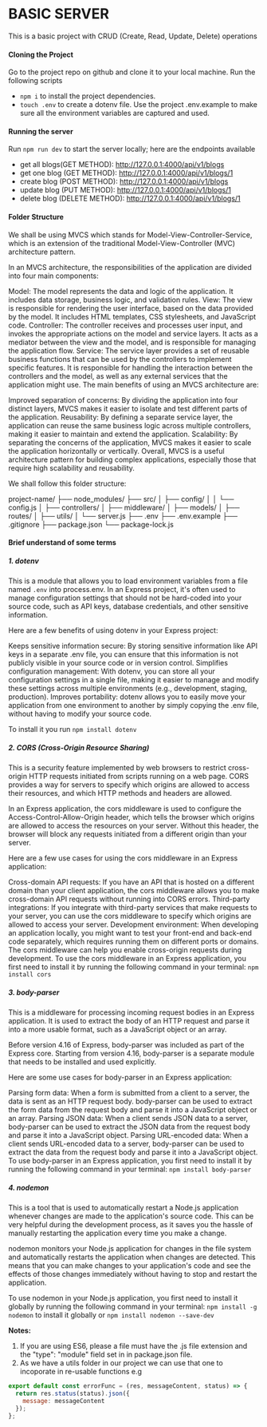 # BASIC SERVER

This is a basic project with CRUD (Create, Read, Update, Delete) operations

#### Cloning the Project

Go to the project repo on github and clone it to your local machine. Run the following scripts

- `npm i` to install the project dependencies.
- `touch .env` to create a dotenv file. Use the project .env.example to make sure all the environment variables are captured and used.

#### Running the server

Run `npm run dev` to start the server locally;
here are the endpoints available

- get all blogs(GET METHOD): http://127.0.0.1:4000/api/v1/blogs
- get one blog (GET METHOD): http://127.0.0.1:4000/api/v1/blogs/1
- create blog (POST METHOD): http://127.0.0.1:4000/api/v1/blogs
- update blog (PUT METHOD): http://127.0.0.1:4000/api/v1/blogs/1
- delete blog (DELETE METHOD): http://127.0.0.1:4000/api/v1/blogs/1

#### Folder Structure

We shall be using MVCS which stands for Model-View-Controller-Service, which is an extension of the traditional Model-View-Controller (MVC) architecture pattern.

In an MVCS architecture, the responsibilities of the application are divided into four main components:

Model: The model represents the data and logic of the application. It includes data storage, business logic, and validation rules.
View: The view is responsible for rendering the user interface, based on the data provided by the model. It includes HTML templates, CSS stylesheets, and JavaScript code.
Controller: The controller receives and processes user input, and invokes the appropriate actions on the model and service layers. It acts as a mediator between the view and the model, and is responsible for managing the application flow.
Service: The service layer provides a set of reusable business functions that can be used by the controllers to implement specific features. It is responsible for handling the interaction between the controllers and the model, as well as any external services that the application might use.
The main benefits of using an MVCS architecture are:

Improved separation of concerns: By dividing the application into four distinct layers, MVCS makes it easier to isolate and test different parts of the application.
Reusability: By defining a separate service layer, the application can reuse the same business logic across multiple controllers, making it easier to maintain and extend the application.
Scalability: By separating the concerns of the application, MVCS makes it easier to scale the application horizontally or vertically.
Overall, MVCS is a useful architecture pattern for building complex applications, especially those that require high scalability and reusability.

We shall follow this folder structure:

project-name/
├── node_modules/
├── src/
│ ├── config/
│ │ └── config.js
│ ├── controllers/
│ ├── middleware/
│ ├── models/
│ ├── routes/
│ ├── utils/
│ └── server.js
├── .env
├── .env.example
├── .gitignore
├── package.json
└── package-lock.js

#### Brief understand of some terms

##### 1. dotenv

This is a module that allows you to load environment variables from a file named `.env` into process.env. In an Express project, it's often used to manage configuration settings that should not be hard-coded into your source code, such as API keys, database credentials, and other sensitive information.

Here are a few benefits of using dotenv in your Express project:

Keeps sensitive information secure: By storing sensitive information like API keys in a separate .env file, you can ensure that this information is not publicly visible in your source code or in version control.
Simplifies configuration management: With dotenv, you can store all your configuration settings in a single file, making it easier to manage and modify these settings across multiple environments (e.g., development, staging, production).
Improves portability: dotenv allows you to easily move your application from one environment to another by simply copying the .env file, without having to modify your source code.

To install it you run `npm install dotenv`

##### 2. CORS (Cross-Origin Resource Sharing)

This is a security feature implemented by web browsers to restrict cross-origin HTTP requests initiated from scripts running on a web page. CORS provides a way for servers to specify which origins are allowed to access their resources, and which HTTP methods and headers are allowed.

In an Express application, the cors middleware is used to configure the Access-Control-Allow-Origin header, which tells the browser which origins are allowed to access the resources on your server. Without this header, the browser will block any requests initiated from a different origin than your server.

Here are a few use cases for using the cors middleware in an Express application:

Cross-domain API requests: If you have an API that is hosted on a different domain than your client application, the cors middleware allows you to make cross-domain API requests without running into CORS errors.
Third-party integrations: If you integrate with third-party services that make requests to your server, you can use the cors middleware to specify which origins are allowed to access your server.
Development environment: When developing an application locally, you might want to test your front-end and back-end code separately, which requires running them on different ports or domains. The cors middleware can help you enable cross-origin requests during development.
To use the cors middleware in an Express application, you first need to install it by running the following command in your terminal: `npm install cors`

##### 3. body-parser

This is a middleware for processing incoming request bodies in an Express application. It is used to extract the body of an HTTP request and parse it into a more usable format, such as a JavaScript object or an array.

Before version 4.16 of Express, body-parser was included as part of the Express core. Starting from version 4.16, body-parser is a separate module that needs to be installed and used explicitly.

Here are some use cases for body-parser in an Express application:

Parsing form data: When a form is submitted from a client to a server, the data is sent as an HTTP request body. body-parser can be used to extract the form data from the request body and parse it into a JavaScript object or an array.
Parsing JSON data: When a client sends JSON data to a server, body-parser can be used to extract the JSON data from the request body and parse it into a JavaScript object.
Parsing URL-encoded data: When a client sends URL-encoded data to a server, body-parser can be used to extract the data from the request body and parse it into a JavaScript object.
To use body-parser in an Express application, you first need to install it by running the following command in your terminal: `npm install body-parser`

##### 4. nodemon

This is a tool that is used to automatically restart a Node.js application whenever changes are made to the application's source code. This can be very helpful during the development process, as it saves you the hassle of manually restarting the application every time you make a change.

nodemon monitors your Node.js application for changes in the file system and automatically restarts the application when changes are detected. This means that you can make changes to your application's code and see the effects of those changes immediately without having to stop and restart the application.

To use nodemon in your Node.js application, you first need to install it globally by running the following command in your terminal: `npm install -g nodemon` to install it globally or `npm install nodemon --save-dev`

**Notes:**

1. If you are using ES6, please a file must have the .js file extension and the "type": "module" field set in in package.json file.
2. As we have a utils folder in our project we can use that one to incoporate in re-usable functions e.g

```javascript
export default const errorFunc = (res, messageContent, status) => {
  return res.status(status).json({
    message: messageContent
  });
};
```
